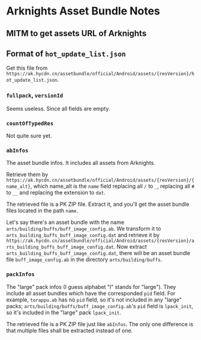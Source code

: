 # Arknights Asset Bundle Notes

## MITM to get assets URL of Arknights

## Format of `hot_update_list.json`

Get this file from `https://ak.hycdn.cn/assetbundle/official/Android/assets/{resVersion}/hot_update_list.json`.

### `fullpack`, `versionId`

Seems useless. Since all fields are empty.

### `countOfTypedRes`

Not quite sure yet.

### `abInfos`

The asset bundle infos. It includes all assets from Arknights.

Retrieve them by `https://ak.hycdn.cn/assetbundle/official/Android/assets/{resVersion}/{name_alt}`, which name_alt is
the `name` field replacing all `/` to `_`, replacing all `#` to `__` and replacing the extension to `dat`.

The retrieved file is a PK ZIP file. Extract it, and you'll get the asset bundle files located in the path `name`.

Let's say there's an asset bundle with the name `arts/building/buffs/buff_image_config.ab`. We transform it
to `arts_building_buffs_buff_image_config.dat` and retrieve it
by `https://ak.hycdn.cn/assetbundle/official/Android/assets/{resVersion}/arts_building_buffs_buff_image_config.dat`. Now
extract `arts_building_buffs_buff_image_config.dat`, there will be an asset bundle file `buff_image_config.ab` in the
directory `arts/building/buffs`.

### `packInfos`

The "large" pack infos (I guess alphabet "l" stands for "large"). They include all asset bundles which have the
corresponded `pid` field. For example, `torappu.ab` has no `pid` field, so it's not included in any "large"
packs; `arts/building/buffs/buff_image_config.ab`'s `pid` field is `lpack_init`, so it's included in the "large"
pack `lpack_init`.

The retrieved file is a PK ZIP file just like `abInfos`. The only one difference is that multiple files shall be
extracted instead of one.